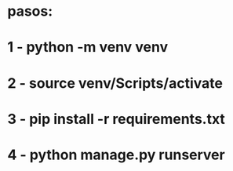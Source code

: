 # pasos:

# 1 - python -m venv venv
# 2 - source venv/Scripts/activate
# 3 - pip install -r requirements.txt 
#  4 - python manage.py runserver

